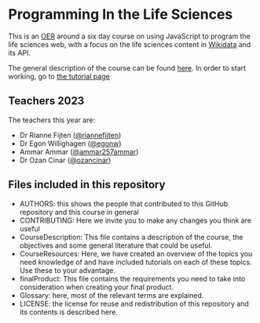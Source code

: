 # Programming In the Life Sciences

This is an [OER](https://github.com/BiGCAT-UM/pils) around a six day course on using JavaScript to program the life sciences web, with a focus on the life sciences content in [Wikidata](wikidata.org) and its API.

The general description of the course can be found [here](courseDescription.md).
In order to start working, go to [the tutorial page](courseResources.md)


## Teachers 2023
The teachers this year are:
* Dr Rianne Fijten ([@riannefijten](https://github.com/riannefijten))
* Dr Egon Willighagen ([@egonw](https://github.com/egonw))
* Ammar Ammar ([@ammar257ammar](https://github.com/ammar257ammar))
* Dr Ozan Cinar  ([@ozancinar](https://github.com/ozancinar))

## Files included in this repository
- AUTHORS: this shows the people that contributed to this GitHub repository and this course in general
- CONTRIBUTING: Here we invite you to make any changes you think are useful
- CourseDescription: This file contains a description of the course, the objectives and some general literature that could be useful.
- CourseResources: Here, we have created an overview of the topics you need knowledge of and have included tutorials on each of these topics. Use these to your advantage.
- finalProduct: This file contains the requirements you need to take into consideration when creating your final product.
- Glossary: here, most of the relevant terms are explained.
- LICENSE: the license for reuse and redistribution of this repository and its contents is described here.  
